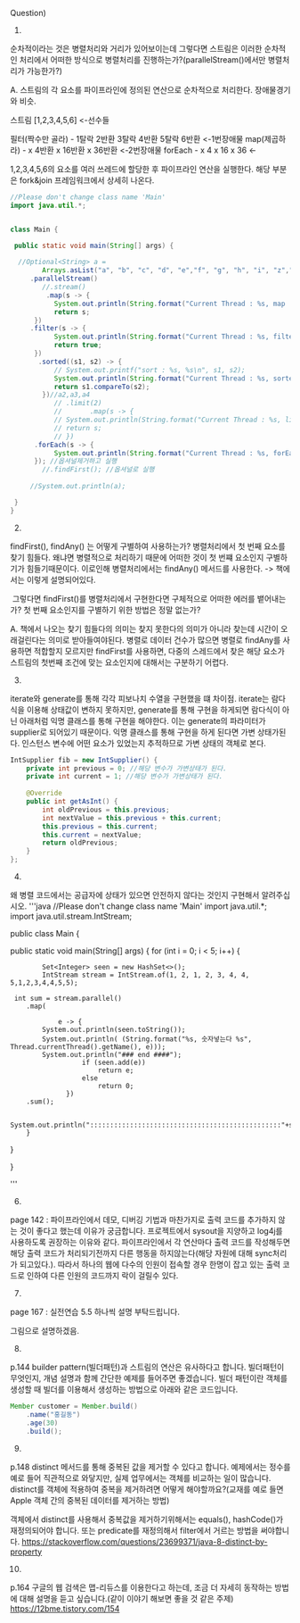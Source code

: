 Question)

1.
순차적이라는 것은 병렬처리와 거리가 있어보이는데 그렇다면 스트림은 이러한 순차적인 처리에서 어떠한 방식으로 병렬처리를 진행하는가?(parallelStream()에서만 병렬처리가 가능한가?)

 A. 스트림의 각 요소를 파이프라인에 정의된 연산으로 순차적으로 처리한다.
 장애물경기와 비슷.
 
 스트림 [1,2,3,4,5,6] <-선수들
 
 필터(짝수만 골라) - 1탈락 2반환 3탈락 4반환 5탈락 6반환 <-1번장애물
 map(제곱하라)     - x     4반환  x    16반환 x    36반환 <-2번장애물
 forEach           - x     4      x    16     x    36 <-
 
 1,2,3,4,5,6의 요소를 여러 쓰레드에 할당한 후 파이프라인 연산을 실행한다.
 해당 부분은 fork&join 프레임워크에서 상세히 나온다.
 ```java
 //Please don't change class name 'Main'
import java.util.*;


class Main {

  public static void main(String[] args) {
  
   //Optional<String> a =   
         Arrays.asList("a", "b", "c", "d", "e","f", "g", "h", "i", "z","k", "l", "m", "n", "o", "p")
      .parallelStream()
         //.stream()
          .map(s -> {
            System.out.println(String.format("Current Thread : %s, map : %s", Thread.currentThread().getName(), s));
            return s;
       })
      .filter(s -> {
            System.out.println(String.format("Current Thread : %s, filter : %s", Thread.currentThread().getName(), s));
            return true;
       })
        .sorted((s1, s2) -> {
            // System.out.printf("sort : %s, %s\n", s1, s2);
            System.out.println(String.format("Current Thread : %s, sorted : %s, %s", Thread.currentThread().getName(), s1, s2));
            return s1.compareTo(s2);
         })//a2,a3,a4
            // .limit(2)
            //       .map(s -> {
            // System.out.println(String.format("Current Thread : %s, limit after map : %s", Thread.currentThread().getName(), s));
            // return s;
            // })
       .forEach(s -> {
            System.out.println(String.format("Current Thread : %s, forEach : %s", Thread.currentThread().getName(), s));
       }); //옵셔널제거하고 실행
         //.findFirst(); //옵셔널로 실행
      
      //System.out.println(a);

  }
}
 ```

2.
findFirst(), findAny() 는 어떻게 구별하여 사용하는가?
병렬처리에서 첫 번째 요소를 찾기 힘들다. 왜냐면 병렬적으로 처리하기 때문에 어떠한 것이 첫 번쨰 요소인지 구별하기가 힘들기때문이다.
이로인해 병렬처리에서는 findAny() 메서드를 사용한다.
-> 책에서는 이렇게 설명되어있다.

​ 그렇다면 findFirst()를 병렬처리에서 구현한다면 구체적으로 어떠한 에러를 뱉어내는가? 첫 번째 요소인지를 구별하기 위한 방법은 정말 없는가?

A. 책에서 나오는 찾기 힘들다의 의미는 찾지 못한다의 의미가 아니라 찾는데 시간이 오래걸린다는 의미로 받아들여야된다. 병렬로 데이터 건수가 많으면 병렬로 findAny를 사용하면 적합할지 모르지만 findFirst를 사용하면, 다중의 스레드에서 찾은 해당 요소가 스트림의 첫번째 조건에 맞는 요소인지에 대해서는 구분하기 어렵다.


3.
 iterate와 generate를 통해 각각 피보나치 수열을 구현했을 떄 차이점.
iterate는 람다식을 이용해 상태값이 변하지 못하지만,  generate를 통해 구현을 하게되면 람다식이 아닌 아래처럼 익명 클래스를 통해 구현을 해야한다.
이는 generate의 파라미터가 supplier로 되어있기 때문이다.
익명 클래스를 통해 구현을 하게 된다면 가변 상태가된다. 인스턴스 변수에 어떤 요소가 있었는지 추적하므로 가변 상태의 객체로 본다.
```java
IntSupplier fib = new IntSupplier() {
	private int previous = 0; //해당 변수가 가변상태가 된다.
	private int current = 1; //해당 변수가 가변상태가 된다.
			
	@Override
	public int getAsInt() {
		int oldPrevious = this.previous;
		int nextValue = this.previous + this.current;
		this.previous = this.current;
		this.current = nextValue;
		return oldPrevious;
	}
};
```

4.
왜 병렬 코드에서는 공급자에 상태가 있으면 안전하지 않다는 것인지 구현해서 알려주십시오.
'''java
//Please don't change class name 'Main'
import java.util.*;
import java.util.stream.IntStream;

public class Main {

  public static void main(String[] args) {
  for (int i = 0; i < 5; i++) {

            Set<Integer> seen = new HashSet<>();
            IntStream stream = IntStream.of(1, 2, 1, 2, 3, 4, 4, 5,1,2,3,4,4,5,5);
       
     int sum = stream.parallel()
		.map(
             
                e -> {
			System.out.println(seen.toString());          
			System.out.println( (String.format("%s, 숫자넣는다 %s", Thread.currentThread().getName(), e)));		
			System.out.println("### end ####");
                      if (seen.add(e))
                          return e;
                      else
                          return 0;
                  })
		.sum();

            System.out.println("::::::::::::::::::::::::::::::::::::::::::::::::"+sum);
        }
  }
  
}

'''

6.
page 142 : 파이프라인에서 데모, 디버깅 기법과 마찬가지로 출력 코드를 추가하지 않는 것이 좋다고 했는데 이유가 궁금합니다.
프로젝트에서 sysout을 지양하고 log4j를 사용하도록 권장하는 이유와 같다.
파이프라인에서 각 연산마다 출력 코드를 작성해두면 해당 출력 코드가 처리되기전까지 다른 행동을 하지않는다(해당 자원에 대해 sync처리가 되고있다.). 따라서 하나의 웹에 다수의 인원이 접속할 경우 한명이 잡고 있는 출력 코드로 인하여 다른 인원의 코드까지 락이 걸릴수 있다.


7.
page 167 : 실전연습 5.5 하나씩 설명 부탁드립니다.

그림으로 설명하겠음.


8.
p.144 builder pattern(빌더패턴)과 스트림의 연산은 유사하다고 합니다. 빌더패턴이 무엇인지, 개념 설명과 함께 간단한 예제를 들어주면 좋겠습니다.
빌더 패턴이란 객체를 생성할 때 빌더를 이용해서 생성하는 방법으로 아래와 같은 코드입니다.
```java
Member customer = Member.build()
    .name("홍길동")
    .age(30)
    .build();
```

9.
p.148 distinct 메서드를 통해 중복된 값을 제거할 수 있다고 합니다. 예제에서는 정수를 예로 들어 직관적으로 와닿지만, 실제 업무에서는 객체를 비교하는 일이 많습니다. distinct를 객체에 적용하여 중복을 제거하려면 어떻게 해야할까요?(교재를 예로 들면 Apple 객체 간의 중복된 데이터를 제거하는 방법)

객체에서 distinct를 사용해서 중복값을 제거하기위해서는 equals(),  hashCode()가 재정의되어야 합니다. 또는 predicate를 재정의해서 filter에서 거르는 방법을 써야합니다. https://stackoverflow.com/questions/23699371/java-8-distinct-by-property

10.
p.164 구글의 웹 검색은 맵-리듀스를 이용한다고 하는데, 조금 더 자세히 동작하는 방법에 대해 설명을 듣고 싶습니다.(같이 이야기 해보면 좋을 것 같은 주제)
https://12bme.tistory.com/154
